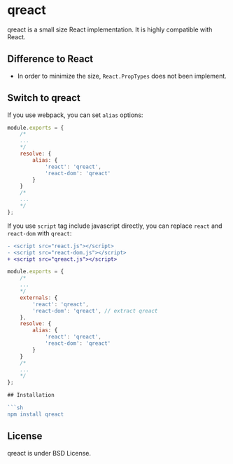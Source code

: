 # qreact

qreact is a small size React implementation. It is highly compatible with React.

## Difference to React

- In order to minimize the size, `React.PropTypes` does not been implement.

## Switch to qreact

If you use webpack, you can set `alias` options:

```javascript
module.exports = {
    /*
    ...
    */
    resolve: {
        alias: {
            'react': 'qreact',
            'react-dom': 'qreact'
        }
    }
    /*
    ...
    */
};
```

If you use `script` tag include javascript directly, you can replace `react` and `react-dom` with `qreact`:


```diff
- <script src="react.js"></script>
- <script src="react-dom.js"></script>
+ <script src="qreact.js"></script>
```

```javascript
module.exports = {
    /*
    ...
    */
    externals: {
        'react': 'qreact',
        'react-dom': 'qreact', // extract qreact
    },
    resolve: {
        alias: {
            'react': 'qreact',
            'react-dom': 'qreact'
        }
    }
    /*
    ...
    */
};

## Installation

```sh
npm install qreact
```

## License

qreact is under BSD License.
